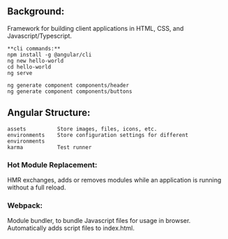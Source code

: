 ## Background:
Framework for building client applications in HTML, CSS, and Javascript/Typescript.
```
**cli commands:**
npm install -g @angular/cli
ng new hello-world
cd hello-world
ng serve

ng generate component components/header
ng generate component components/buttons
```

## Angular Structure:
```
assets          Store images, files, icons, etc.
environments    Store configuration settings for different environments
karma           Test runner
```

### Hot Module Replacement:
HMR exchanges, adds or removes modules while an application is running without a full reload. 

### Webpack:
Module bundler, to bundle Javascript files for usage in browser. Automatically adds script files to index.html.
